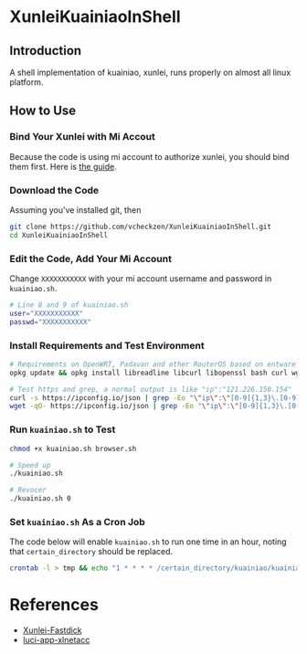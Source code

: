 # XunleiKuainiaoInShell

## Introduction

A shell implementation of kuainiao, xunlei, runs properly on almost all linux platform.

## How to Use

### Bind Your Xunlei with Mi Accout

Because the code is using mi account to authorize xunlei, you should bind them first. Here is [the guide](https://www.crsky.com/zixun/34451.html).

### Download the Code

Assuming you've installed git, then

```bash
git clone https://github.com/vcheckzen/XunleiKuainiaoInShell.git
cd XunleiKuainiaoInShell
```

### Edit the Code, Add Your Mi Account

Change `XXXXXXXXXXX` with your mi account username and password in `kuainiao.sh`.

```bash
# Line 8 and 9 of kuainiao.sh
user="XXXXXXXXXXX"
passwd="XXXXXXXXXXX"
```

### Install Requirements and Test Environment

```bash
# Requirements on OpenWRT, Padavan and other RouterOS based on entware or optware environment
opkg update && opkg install libreadline libcurl libopenssl bash curl wget openssl-util ca-certificates ca-bundle

# Test https and grep, a normal output is like "ip":"121.226.150.154"
curl -s https://ipconfig.io/json | grep -Eo "\"ip\":\"[0-9]{1,3}\.[0-9]{1,3}\.[0-9]{1,3}\.[0-9]{1,3}\""
wget -qO- https://ipconfig.io/json | grep -Eo "\"ip\":\"[0-9]{1,3}\.[0-9]{1,3}\.[0-9]{1,3}\.[0-9]{1,3}\""
```

### Run `kuainiao.sh` to Test

```bash
chmod +x kuainiao.sh browser.sh

# Speed up
./kuainiao.sh

# Revocer
./kuainiao.sh 0
```

### Set `kuainiao.sh` As a Cron Job

The code below will enable `kuainiao.sh` to run one time in an hour, noting that `certain_directory` should be replaced.

```bash
crontab -l > tmp && echo "1 * * * * /certain_directory/kuainiao/kuainiao.sh" >> tmp && crontab tmp && rm -f tmp
```

# References

- [Xunlei-Fastdick](https://github.com/fffonion/Xunlei-Fastdick)
- [luci-app-xlnetacc](https://github.com/sensec/luci-app-xlnetacc)